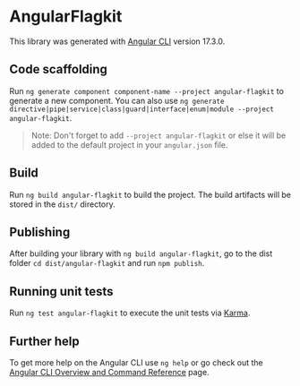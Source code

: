 # AngularFlagkit

This library was generated with [Angular CLI](https://github.com/angular/angular-cli) version 17.3.0.

## Code scaffolding

Run `ng generate component component-name --project angular-flagkit` to generate a new component. You can also use `ng generate directive|pipe|service|class|guard|interface|enum|module --project angular-flagkit`.
> Note: Don't forget to add `--project angular-flagkit` or else it will be added to the default project in your `angular.json` file. 

## Build

Run `ng build angular-flagkit` to build the project. The build artifacts will be stored in the `dist/` directory.

## Publishing

After building your library with `ng build angular-flagkit`, go to the dist folder `cd dist/angular-flagkit` and run `npm publish`.

## Running unit tests

Run `ng test angular-flagkit` to execute the unit tests via [Karma](https://karma-runner.github.io).

## Further help

To get more help on the Angular CLI use `ng help` or go check out the [Angular CLI Overview and Command Reference](https://angular.io/cli) page.
